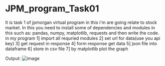 # JPM_program_Task01
It is task 1 of jpmorgan virtual program in this i'm are going relate to stock market.
In this you need to install some of dependencies and modules
in this such as: pandas, numpy, matplotlib, requests
and then write the code.
in my program 
1] import all requried modules 
2] set url for data(use you api key)
3] get request in response
4] form response get data 
5] json file into dataframe
6] store in csv file
7] by matplotlib plot the graph

Output:
![image](https://github.com/prem1310/JPM_program_Task01/assets/149168500/6b69d26a-bfbb-463f-becc-ea3bd6ff45a6)
